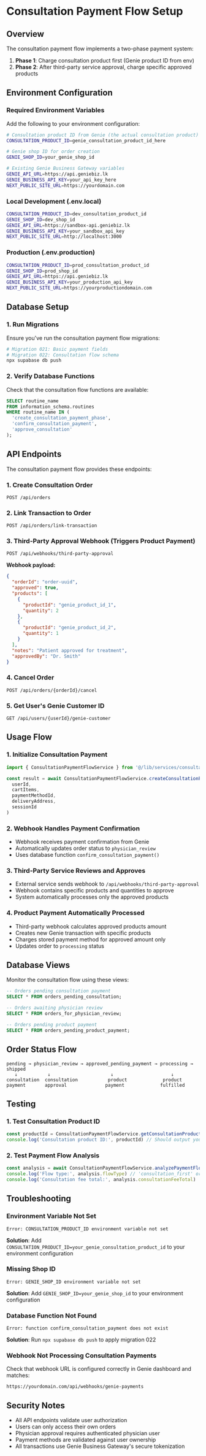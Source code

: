 # Consultation Payment Flow Setup

## Overview
The consultation payment flow implements a two-phase payment system:
1. **Phase 1**: Charge consultation product first (Genie product ID from env)
2. **Phase 2**: After third-party service approval, charge specific approved products

## Environment Configuration

### Required Environment Variables

Add the following to your environment configuration:

```bash
# Consultation product ID from Genie (the actual consultation product)
CONSULTATION_PRODUCT_ID=genie_consultation_product_id_here

# Genie shop ID for order creation
GENIE_SHOP_ID=your_genie_shop_id

# Existing Genie Business Gateway variables
GENIE_API_URL=https://api.geniebiz.lk
GENIE_BUSINESS_API_KEY=your_api_key_here
NEXT_PUBLIC_SITE_URL=https://yourdomain.com
```

### Local Development (.env.local)
```bash
CONSULTATION_PRODUCT_ID=dev_consultation_product_id
GENIE_SHOP_ID=dev_shop_id
GENIE_API_URL=https://sandbox-api.geniebiz.lk
GENIE_BUSINESS_API_KEY=your_sandbox_api_key
NEXT_PUBLIC_SITE_URL=http://localhost:3000
```

### Production (.env.production)
```bash
CONSULTATION_PRODUCT_ID=prod_consultation_product_id
GENIE_SHOP_ID=prod_shop_id
GENIE_API_URL=https://api.geniebiz.lk
GENIE_BUSINESS_API_KEY=your_production_api_key
NEXT_PUBLIC_SITE_URL=https://yourproductiondomain.com
```

## Database Setup

### 1. Run Migrations
Ensure you've run the consultation payment flow migrations:

```bash
# Migration 021: Basic payment fields
# Migration 022: Consultation flow schema
npx supabase db push
```

### 2. Verify Database Functions
Check that the consultation flow functions are available:

```sql
SELECT routine_name 
FROM information_schema.routines 
WHERE routine_name IN (
  'create_consultation_payment_phase',
  'confirm_consultation_payment', 
  'approve_consultation'
);
```

## API Endpoints

The consultation payment flow provides these endpoints:

### 1. Create Consultation Order
```
POST /api/orders
```

### 2. Link Transaction to Order
```
POST /api/orders/link-transaction
```

### 3. Third-Party Approval Webhook (Triggers Product Payment)
```
POST /api/webhooks/third-party-approval
```
**Webhook payload:**
```json
{
  "orderId": "order-uuid",
  "approved": true,
  "products": [
    {
      "productId": "genie_product_id_1",
      "quantity": 2
    },
    {
      "productId": "genie_product_id_2", 
      "quantity": 1
    }
  ],
  "notes": "Patient approved for treatment",
  "approvedBy": "Dr. Smith"
}
```

### 4. Cancel Order
```
POST /api/orders/{orderId}/cancel
```

### 5. Get User's Genie Customer ID
```
GET /api/users/{userId}/genie-customer
```

## Usage Flow

### 1. Initialize Consultation Payment
```typescript
import { ConsultationPaymentFlowService } from '@/lib/services/consultation-payment-flow'

const result = await ConsultationPaymentFlowService.createConsultationPayment(
  userId,
  cartItems,
  paymentMethodId,
  deliveryAddress,
  sessionId
)
```

### 2. Webhook Handles Payment Confirmation
- Webhook receives payment confirmation from Genie
- Automatically updates order status to `physician_review`
- Uses database function `confirm_consultation_payment()`

### 3. Third-Party Service Reviews and Approves
- External service sends webhook to `/api/webhooks/third-party-approval`
- Webhook contains specific products and quantities to approve
- System automatically processes only the approved products

### 4. Product Payment Automatically Processed
- Third-party webhook calculates approved products amount
- Creates new Genie transaction with specific products
- Charges stored payment method for approved amount only
- Updates order to `processing` status

## Database Views

Monitor the consultation flow using these views:

```sql
-- Orders pending consultation payment
SELECT * FROM orders_pending_consultation;

-- Orders awaiting physician review
SELECT * FROM orders_for_physician_review;

-- Orders pending product payment
SELECT * FROM orders_pending_product_payment;
```

## Order Status Flow

```
pending → physician_review → approved_pending_payment → processing → shipped
   ↓           ↓                      ↓                     ↓
consultation  consultation           product             product
payment       approval              payment             fulfilled
```

## Testing

### 1. Test Consultation Product ID
```javascript
const productId = ConsultationPaymentFlowService.getConsultationProductId()
console.log('Consultation product ID:', productId) // Should output your Genie product ID
```

### 2. Test Payment Flow Analysis
```javascript
const analysis = await ConsultationPaymentFlowService.analyzePaymentFlow(cartItems)
console.log('Flow type:', analysis.flowType) // 'consultation_first' or 'full_upfront'
console.log('Consultation fee total:', analysis.consultationFeeTotal)
```

## Troubleshooting

### Environment Variable Not Set
```
Error: CONSULTATION_PRODUCT_ID environment variable not set
```
**Solution**: Add `CONSULTATION_PRODUCT_ID=your_genie_consultation_product_id` to your environment configuration

### Missing Shop ID
```
Error: GENIE_SHOP_ID environment variable not set
```
**Solution**: Add `GENIE_SHOP_ID=your_genie_shop_id` to your environment configuration

### Database Function Not Found
```
Error: function confirm_consultation_payment does not exist
```
**Solution**: Run `npx supabase db push` to apply migration 022

### Webhook Not Processing Consultation Payments
Check that webhook URL is configured correctly in Genie dashboard and matches:
```
https://yourdomain.com/api/webhooks/genie-payments
```

## Security Notes

- All API endpoints validate user authorization
- Users can only access their own orders
- Physician approval requires authenticated physician user
- Payment methods are validated against user ownership
- All transactions use Genie Business Gateway's secure tokenization